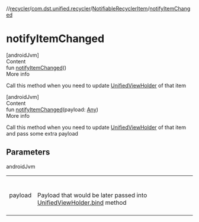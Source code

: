 //[recycler](../../../index.md)/[com.dst.unified.recycler](../index.md)/[NotifiableRecyclerItem](index.md)/[notifyItemChanged](notify-item-changed.md)



# notifyItemChanged  
[androidJvm]  
Content  
fun [notifyItemChanged](notify-item-changed.md)()  
More info  


Call this method when you need to update [UnifiedViewHolder](../-unified-view-holder/index.md) of that item

  


[androidJvm]  
Content  
fun [notifyItemChanged](notify-item-changed.md)(payload: [Any](https://kotlinlang.org/api/latest/jvm/stdlib/kotlin/-any/index.html))  
More info  


Call this method when you need to update [UnifiedViewHolder](../-unified-view-holder/index.md) of that item and pass some extra payload



## Parameters  
  
androidJvm  
  
| | |
|---|---|
| <a name="com.dst.unified.recycler/NotifiableRecyclerItem/notifyItemChanged/#kotlin.Any/PointingToDeclaration/"></a>payload| <a name="com.dst.unified.recycler/NotifiableRecyclerItem/notifyItemChanged/#kotlin.Any/PointingToDeclaration/"></a><br><br>Payload that would be later passed into [UnifiedViewHolder.bind](../-unified-view-holder/bind.md) method<br><br>|
  
  




